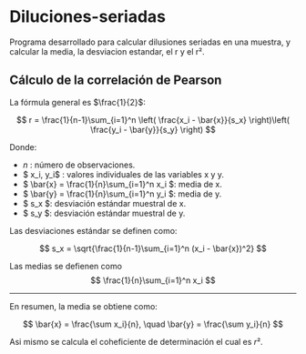 # Diluciones-seriadas
Programa desarrollado para calcular dilusiones seriadas en una muestra, y calcular la media, la desviacion estandar, el r y el r².

## Cálculo de la correlación de Pearson
La fórmula general es $\frac{1}{2}$:

$$
r = \frac{1}{n-1}\sum_{i=1}^n \left( \frac{x_i - \bar{x}}{s_x} \right)\left( \frac{y_i - \bar{y}}{s_y} \right)
$$


Donde:

- $n$ : número de observaciones.  
- $ x_i, y_i$ : valores individuales de las variables x y y.  
- $ \bar{x}  = \frac{1}{n}\sum_{i=1}^n x_i $: media de x.  
- $ \bar{y} = \frac{1}{n}\sum_{i=1}^n y_i $: media de y.  
- $ s_x $: desviación estándar muestral de x.  
- $ s_y $: desviación estándar muestral de y.  

Las desviaciones estándar se definen como:

$$
s_x = \sqrt{\frac{1}{n-1}\sum_{i=1}^n (x_i - \bar{x})^2}
$$

Las medias se defienen como 
$$
 \frac{1}{n}\sum_{i=1}^n x_i
$$

---

En resumen, la media se obtiene como:

$$
\bar{x} = \frac{\sum x_i}{n}, \quad \bar{y} = \frac{\sum y_i}{n}
$$

Asi mismo se calcula el coheficiente de determinación el cual es $r²$.
